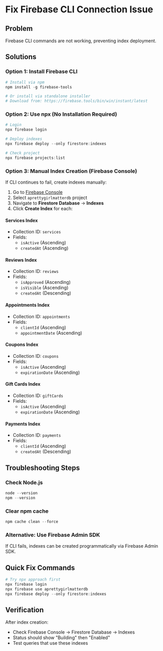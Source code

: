 # Fix Firebase CLI Connection Issue

## Problem
Firebase CLI commands are not working, preventing index deployment.

## Solutions

### Option 1: Install Firebase CLI
```powershell
# Install via npm
npm install -g firebase-tools

# Or install via standalone installer
# Download from: https://firebase.tools/bin/win/instant/latest
```

### Option 2: Use npx (No Installation Required)
```powershell
# Login
npx firebase login

# Deploy indexes
npx firebase deploy --only firestore:indexes

# Check project
npx firebase projects:list
```

### Option 3: Manual Index Creation (Firebase Console)
If CLI continues to fail, create indexes manually:

1. Go to [Firebase Console](https://console.firebase.google.com/)
2. Select `aprettygirlmatterdb` project
3. Navigate to **Firestore Database** → **Indexes**
4. Click **Create Index** for each:

#### Services Index
- Collection ID: `services`
- Fields: 
  - `isActive` (Ascending)
  - `createdAt` (Ascending)

#### Reviews Index
- Collection ID: `reviews`
- Fields:
  - `isApproved` (Ascending)
  - `isVisible` (Ascending)
  - `createdAt` (Descending)

#### Appointments Index
- Collection ID: `appointments`
- Fields:
  - `clientId` (Ascending)
  - `appointmentDate` (Ascending)

#### Coupons Index
- Collection ID: `coupons`
- Fields:
  - `isActive` (Ascending)
  - `expirationDate` (Ascending)

#### Gift Cards Index
- Collection ID: `giftCards`
- Fields:
  - `isActive` (Ascending)
  - `expirationDate` (Ascending)

#### Payments Index
- Collection ID: `payments`
- Fields:
  - `clientId` (Ascending)
  - `createdAt` (Descending)

## Troubleshooting Steps

### Check Node.js
```powershell
node --version
npm --version
```

### Clear npm cache
```powershell
npm cache clean --force
```

### Alternative: Use Firebase Admin SDK
If CLI fails, indexes can be created programmatically via Firebase Admin SDK.

## Quick Fix Commands

```powershell
# Try npx approach first
npx firebase login
npx firebase use aprettygirlmatterdb
npx firebase deploy --only firestore:indexes
```

## Verification
After index creation:
- Check Firebase Console → Firestore Database → Indexes
- Status should show "Building" then "Enabled"
- Test queries that use these indexes
